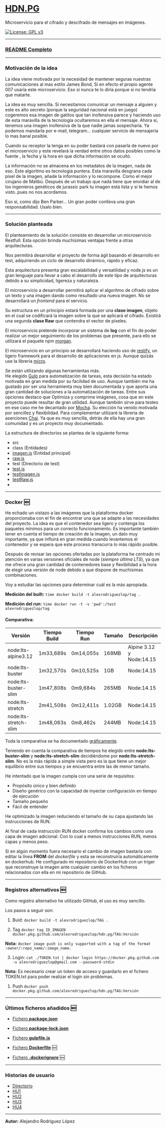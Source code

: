 # [HDN.PG](https://alexrodriguezlop.github.io/HDN.PG/)
Microservicio para el cifrado y descifrado de mensajes en imágenes.

[![License: GPL v3](https://img.shields.io/badge/License-GPLv3-blue.svg)](https://www.gnu.org/licenses/gpl-3.0) 

___
### [README Completo](https://github.com/alexrodriguezlop/HDN.PG/blob/master/README_FULL.md)

___
### Motivación de la idea

La idea viene motivada por la necesidad de mantener seguras nuestras comunicaciones al mas estilo James Bond, Sí en efecto el propio agente 007 usaría este microservicio. Eso sí nunca te lo diría porque si no tendría que matarte.

La idea es muy sencilla. Si necesitamos comunicar un mensaje a alguien y este es alto secreto (porque la seguridad nacional está en juego) cogeremos esa imagen de gatitos que tan inofensiva parece y haciendo uso de esta maravilla de la tecnología ocultaremos en ella el mensaje. 
Ahora sí, tenemos una imagen inofensiva de la que nadie jamas sospecharía. Ya podemos mandarla por e-mail, telegram... cualquier servicio de mensajería lo mas banal posible.

Cuando su receptor la tenga en su poder bastará con pasarla de nuevo por el microservicio y este revelará la verdad entre otros datos posibles como la fuente , la fecha y la hora en que dicha información se ocultó.

La información no se almacena en los metadatos de la imagen, nada de eso. Este algoritmo es tecnología puntera.
Esta maravilla desgrana cada píxel de la imagen, añade la información y lo recompone. Como el mejor cirujano de Malibú.
Después de un trabajo que nada tiene que envidiar al de los ingenieros genéticos de jurassic park tu imagen está lista y si te hemos visto..pues no nos acordamos. 

Eso si, como dijo Ben Parker… Un gran poder conlleva una gran responsabilidad. Usalo bien.
___
### Solución planteada 
El planteamiento de la solución consiste en desarrollar un microservicio Restfull.
Esta opción brinda muchísimas ventajas frente a otras arquitecturas. 

Nos permitirá desarrollar el proyecto de forma ágil basando el desarrollo en test, adquiriendo un ciclo de desarrollo dinámico, rápido y eficaz.

Esta arquitectura presenta gran escalabilidad y versatilidad y node.js es un gran lenguaje para llevar a cabo el desarrollo de este tipo de arquitecturas debido a su simplicidad, ligereza y naturaleza.

El microservicio a desarrollar permitirá aplicar el algoritmo de cifrado sobre un texto y una imagen dando como resultado una nueva imagen. 
No se desarrollará un *frontend* para el servicio.

Su estructura en un principio estará formada por una **clase imagen**, objeto en el cual se codificará la imagen sobre la que se aplicará el cifrado. 
Existirá una segunda **clase Raw** que contendra el vector de píxeles. 

El microservicio pretende incorporar un sistema de **log** con el fin de poder realizar un mejor seguimiento de los problemas que presente, para ello se utilizará el paquete npm [morgan](https://www.npmjs.com/package/morgan).

El microservicio en un principio se desarrollará haciendo uso de [restify](http://restify.com/), un ligero framework para el desarrollo de aplicaciones en js.
Aunque quizás use la libreria [micro](https://github.com/vercel/micro).

Se están utilizando algunas herramientas más.  
He elegido [Gulp](https://gulpjs.com/) para automatización de tareas, esta decisión ha estado motivada en gran medida por su facilidad de uso. Aunque también me ha gustado por ser una herramienta muy bien documentada y que aporta una gran cantidad de soluciones a la automatización de tareas. 
Entre sus opciones destaco que Optimiza y comprime imágenes, cosa que en este proyecto puede resultar de gran utilidad. Aunque también sirve para testeo en ese caso me he decantado por [Mocha](https://mochajs.org/). Su elección ha venido motivada por sencillez y flexibilidad.
Para complementar utilizaré la librería de aserciones [Chai](https://www.chaijs.com/). Ya que es muy sencilla, detrás de ella hay una gran comunidad y es un proyecto muy documentado.


La estructura de directorios se plantea de la siguiente forma: 
- src
 - class (Entidades) 
  - [imagen.js](https://github.com/alexrodriguezlop/HDN.PG/blob/master/src/class/imagen.js) (Entidad principal)
  - [raw.js](https://github.com/alexrodriguezlop/HDN.PG/blob/master/src/class/raw.js) 
 - test (Directorio de test)
  - [test.js](https://github.com/alexrodriguezlop/HDN.PG/blob/master/test/test.js) 
  - [testImagen.js](https://github.com/alexrodriguezlop/HDN.PG/blob/master/test/testImagen.js) 
  - [testRaw.js](https://github.com/alexrodriguezlop/HDN.PG/blob/master/test/testRaw.js) 
  - 
___
### Docker :new:
He echado un vistazo a las imágenes que la plataforma docker proporcionaba con el fin de encontrar una que se adapte a las necesidades del proyecto.
La idea es que el contenedor sea ligero y contenga los paquetes mínimos para un correcto funcionamiento.
Es importante también tener en cuenta el tiempo de creación de la imagen, un dato muy importante, ya que influirá en gran medida cuando levantemos el contenedor y se espera que este proceso transcurra lo más rápido posible. 

Después de revisar las opciones ofertadas por la plataforma he centrado mi atención en varias versiones oficiales de node (*siempre última LTS*), ya que me ofrece una gran cantidad de contenedores base y flexibilidad a la hora de elegir una versión de node debido a que dispone de muchísimas combinaciones.

Voy a estudiar las opciones para determinar cuál es la más apropiada.


**Medición del built:**
`time docker build -t alexrodriguezlop/tag .`

**Medición del run:**
`time docker run -t -v 'pwd':/test alexrodriguezlop/tag `

#### Comparativa:
| **Versión** | **Tiempo Build** | **Tiempo Run** | **Tamaño** | **Descripción**|
| -- | -- | -- | -- | -- |
|node:lts-alpine3.12| 1m33,689s | 0m14,055s | 168MB | Alpine 3.12 y Node:14.15 |
|node:lts-buster | 1m32,570s | 0m10,525s | 1GB |  Node:14.15 |
|node:lts-buster-slim| 1m47,808s| 0m9,684s | 265MB |  Node:14.15 | 
|node:lts-stretch| 2m41,508s| 0m12,411s | 1.02GB | Node:14.15 |
|node:lts-stretch-slim| 1m48,063s | 0m8,462s | 244MB |Node:14.15|

Toda la comparativa se ha documentado [gráficamente](https://github.com/alexrodriguezlop/HDN.PG/tree/master/docs/Comparativa%20de%20docker).

Teniendo en cuenta la comparativa de tiempos he elegido entre **node:lts-buster-slim** y **node:lts-stretch-slim** decidiéndome por **node:lts-stretch-slim**.
No es la más rápida a simple vista pero es la que tiene un mejor equilibrio entre sus tiempos y se encuentra entre las de menor tamaño.

He intentado que la imagen cumpla con una serie de requisitos:
- Propósito único y bien definido
- Diseño genérico con la capacidad de inyectar configuración en tiempo de ejecución
- Tamaño pequeño
- Fácil de entender

He optimizado la imagen reduciendo el tamaño de su capa ajustando las instrucciones de RUN.

Al final de cada instrucción RUN docker confirma los cambios como una capa de imagen adicional.
Con lo cual a menos instrucciones RUN, menos capas y menos peso.

Si en algún momento fuera necesario el cambio de imagen bastaría con editar la línea **FROM** del *dockerfile* y esta se reconstruiría automáticamente en dockerhub.
He configurado mi repositorio de DockerHub con un triger que reconstruye la imagen ante cualquier cambio en los ficheros relacionados con ella en mi repositorio de GitHub.

___
### Registros alternativos :new:
Como registro alternativo he utilizado GitHub, el uso es muy sencillo.

Los pasos a seguir son:

1. Buid:
`docker build -t alexrodriguezlop/TAG .`

2. Tag
`docker tag ID_IMAGEN docker.pkg.github.com/alexrodriguezlop/hdn.pg/TAG:Versión`

**Nota:** 
`docker image push is only supported with a tag of the format :owner/:repo_name/:image_name.`

3. Login:
`cat ./TOKEN.txt | docker login https://docker.pkg.github.com -u alexrodriguezlop@gmail.com --password-stdin`

**Nota:**
Es necesario crear un token de acceso y guardarlo en el fichero TOKEN.txt para poder realizar el login sin problemas. 

1. Push 
`docker push docker.pkg.github.com/alexrodriguezlop/hdn.pg/TAG:Versión`

___
### Últimos ficheros añadidos :new:

- [Fichero **package.json**](https://github.com/alexrodriguezlop/HDN.PG/blob/master/package.json)

- [Fichero **package-lock.json**](https://github.com/alexrodriguezlop/HDN.PG/blob/master/package-lock.json) 
  
- [Fichero **gulpfile.js**](https://github.com/alexrodriguezlop/HDN.PG/blob/master/gulpfile.js) 
  
- [Fichero **Dockerfile**](https://github.com/alexrodriguezlop/HDN.PG/blob/master/Dockerfile) :new:

- [Fichero **.dockerignore**](https://github.com/alexrodriguezlop/HDN.PG/blob/master/.dockerignore) :new:

___
### Historias de usuario
- [Directorio](https://github.com/alexrodriguezlop/HDN.PG/blob/master/HU/)
- [HU1](https://github.com/alexrodriguezlop/HDN.PG/blob/master/HU/HU1.md)
- [HU2](https://github.com/alexrodriguezlop/HDN.PG/blob/master/HU/HU2.md)
- [HU3](https://github.com/alexrodriguezlop/HDN.PG/blob/master/HU/HU3.md)
- [HU4](https://github.com/alexrodriguezlop/HDN.PG/blob/master/HU/HU4.md)

___

**Autor:** Alejandro Rodríguez López
